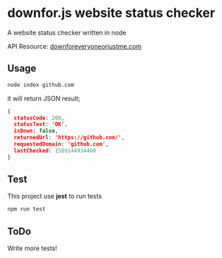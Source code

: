 # downfor.js website status checker

A website status checker written in node

API Resource: [downforeveryoneorjustme.com](https://downforeveryoneorjustme.com/)

## Usage

```bash
node index github.com
```

it will return JSON result;

```json
{
  statusCode: 200,
  statusText: 'OK',
  isDown: false,
  returnedUrl: 'https://github.com/',
  requestedDomain: 'github.com',
  lastChecked: 1589144934460
}
```


## Test

This project use **jest** to run tests

```bash
npm run test
```


## ToDo

Write more tests!
